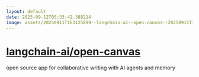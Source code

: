 ```yaml
---
layout: default
date: 2025-09-12T05:33:42.388214
image: assets/20250911T163125899--langchain-ai--open-canvas--20250911T164233377--cropped.png
---
```


# [langchain-ai/open-canvas](https://github.com/langchain-ai/open-canvas)

open source app for collaborative writing with AI agents and memory

